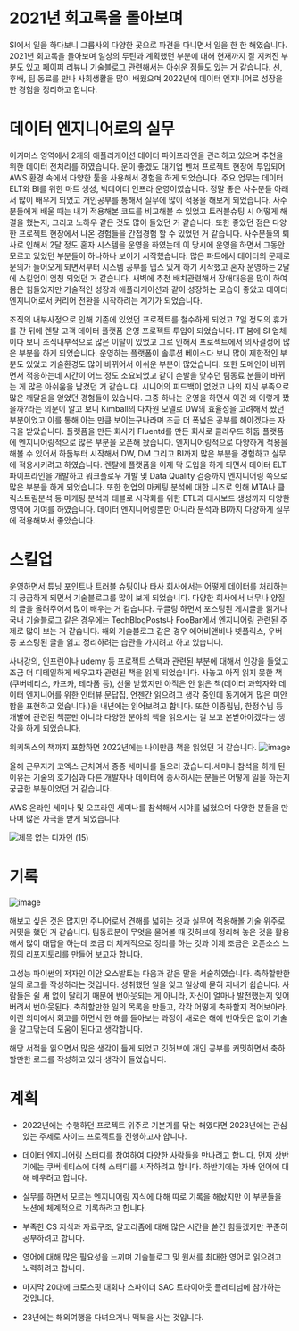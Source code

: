# 2021년 회고록을 돌아보며
SI에서 일을 하다보니 그룹사의 다양한 곳으로 파견을 다니면서 일을 한 한 해였습니다. 2021년 회고록을 돌아보며 일상의 루틴과 계획했던 부분에 대해 현재까지 잘 지켜진 부분도 있고 페이퍼 리뷰나 기술블로그 관련해서는 아쉬운 점들도 있는 거 같습니다.
선, 후배, 팀 동료를 만나 사회생활을 많이 배웠으며 2022년에 데이터 엔지니어로 성장을 한 경험을 정리하고 합니다.

# 데이터 엔지니어로의 실무
이커머스 영역에서 2개의 애플리케이션 데이터 파이프라인을 관리하고 있으며 추천을 위한 데이터 전처리를 하였습니다. 운이 좋겠도 대기업 벤처 프로젝트 현장에 투입되어 AWS 환경 속에서 다양한 툴을 사용해서 경험을 하게 되었습니다. 주요 업무는 데이터 ELT와 BI를 위한 마트 생성, 빅데이터 인프라 운영이였습니다. 정말 좋은 사수분들 아래서 많이 배우게 되었고 개인공부를 통해서 실무에 많이 적용을 해보게 되었습니다. 사수분들에게 배울 때는 내가 적용해본 코드를 비교해볼 수 있었고 트러블슈팅 시 어떻게 해결을 했는지, 그리고 노하우 같은 것도 많이 들었던 거 같습니다. 또한 좋았던 점은 다양한 프로젝트 현장에서 나온 경험들을 간접경험 할 수 있었던 거 같습니다. 사수분들의 퇴사로 인해서 2달 정도 혼자 시스템을 운영을 하였는데 이 당시에 운영을 하면서 그동안 모르고 있었던 부분들이 하나하나 보이기 시작했습니다. 많은 파트에서 데이터의 문제로 문의가 들어오게 되면서부터 시스템 공부를 뎁스 있게 하기 시작했고 혼자 운영하는 2달에 스킬업이 엄청 되었던 거 같습니다. 새벽에 추천 배치관련해서 장애대응을 많이 하여 몸은 힘들었지만 기술적인 성장과 애플리케이션과 같이 성장하는 모습이 좋았고 데이터 엔지니어로서 커리어 전환을 시작하려는 계기가 되었습니다.



조직의 내부사정으로 인해 기존에 있었던 프로젝트를 철수하게 되었고 7일 정도의 휴가를 간 뒤에 렌탈 고객 데이터 플랫폼 운영 프로젝트 투입이 되었습니다. IT 붐에 SI 업체이다 보니 조직내부적으로 많은 이탈이 있었고 그로 인해서 프로젝트에서 의사결정에 많은 부분을 하게 되었습니다. 운영하는 플랫폼이 솔루션 베이스다 보니 많이 제한적인 부분도 있었고 기술환경도 많이 바뀌어서 아쉬운 부분이 많았습니다. 또한 도메인이 바뀌면서 적응하는데 시간이 어느 정도 소요되었고 같이 손발을 맞추던 팀동료 분들이 바뀌는 게 많은 아쉬움을 남겼던 거 같습니다. 시니어의 피드백이 없었고 나의 지식 부족으로 많은 깨달음을 얻었던 경험들이 있습니다. 그중 하나는 운영을 하면서 이건 왜 이렇게 짰을까?라는 의문이 알고 보니 Kimball의 다차원 모델로 DW의 효율성을 고려해서 짰던 부분이었고 이를 통해 아는 만큼 보이는구나라며 조금 더 폭넓은 공부를 해야겠다는 자극을 받았습니다.  플랫폼을 만든 회사가 Fluentd를 만든 회사로 클라우드 하둡 플랫폼에 엔지니어링적으로 많은 부분을 오픈해 놨습니다. 엔지니어링적으로 다양하게 적용을 해볼 수 있어서 하둡부터 시작해서 DW, DM 그리고 BI까지 많은 부분을 경험하고 실무에 적용시키려고 하였습니다. 렌탈에 플랫폼을 이제 막 도입을 하게 되면서 데이터 ELT 파이프라인을 개발하고 워크플로우 개발 및 Data Quality 검증까지 엔지니어링 쪽으로 많은 부분을 하게 되었습니다. 또한 현업의 마케팅 분석에 대한 니즈로 인해 MTA나 클릭스트림분석 등 마케팅 분석과 태블로 시각화를 위한 ETL과 대시보드 생성까지 다양한 영역에 기여를 하였습니다. 데이터 엔지니어링뿐만 아니라 분석과 BI까지 다양하게 실무에 적용해봐서 좋았습니다.  

# 스킬업
운영하면서 튜닝 포인트나 트러블 슈팅이나 타사 회사에서는 어떻게 데이터를 처리하는지 궁금하게 되면서 기술블로그를 많이 보게 되었습니다. 다양한 회사에서 너무나 양질의 글을 올려주어서 많이 배우는 거 같습니다. 구글링 하면서 포스팅된 게시글을 읽거나 국내 기술블로그 같은 경우에는 TechBlogPosts나 FooBar에서 엔지니어링 관련된 주제로 많이 보는 거 같습니다. 해외 기술블로그 같은 경우 에어비앤비나 넷플릭스, 우버 등 포스팅된 글을 읽고 정리하려는 습관을 가지려고 하고 있습니다.



사내강의, 인프런이나 udemy 등 프로젝트 스택과 관련된 부분에 대해서 인강을 들었고 조금 더 디테일하게 배우고자 관련된 책을 읽게 되었습니다. 사놓고 아직 읽지 못한 책(쿠버네티스, 카프카, 테라폼 등), 선물 받았지만 아직은 안 읽은 책(데이터 과학자와 데이터 엔지니어를 위한 인터뷰 문답집, 언젠간 읽으려고 생각 중인데 동기에게 많은 미안함을 표현하고 있습니다.)을 내년에는 읽어보려고 합니다.  또한 이종립님, 한정수님 등 개발에 관련된 책뿐만 아니라 다양한 분야의 책을 읽으시는 걸 보고 본받아야겠다는 생각을 하게 되었습니다.



위키독스의 책까지 포함하면 2022년에는 나이만큼 책을 읽었던 거 같습니다. 
![image](https://user-images.githubusercontent.com/47103479/210163207-bdec4263-e97a-4831-8ebd-9f5a223270e3.png)

올해 근무지가 코엑스 근처여서 종종 세미나를 들으러 갔습니다.세미나 참석을 하게 된 이유는 기술의 호기심과 다른 개발자나 데이터에 종사하시는 분들은 어떻게 일을 하는지 궁금한 부분이었던 거 같습니다. 

AWS 온라인 세미나 및 오프라인 세미나를 참석해서 시야를 넓혔으며 다양한 분들을 만나며 많은 자극을 받게 되었습니다.

![제목 없는 디자인 (15)](https://user-images.githubusercontent.com/47103479/210163259-499b402b-00a8-4fb0-8bac-52bb50faaf96.png)

# 기록
![image](https://user-images.githubusercontent.com/47103479/210163233-e3b55beb-cfd3-4fe9-9866-bbaa2e5364c3.png)

해보고 싶은 것은 많지만 주니어로서 견해를 넓히는 것과 실무에 적용해볼 기술 위주로 커밋을 했던 거 같습니다. 팀동료분이 무엇을 물어볼 때 깃허브에 정리해 놓은 것을 활용해서 많이 대답을 하는데 조금 더 체계적으로 정리를 하는 것과 이제 조금은 오픈소스 느낌의 리포지토리를 만들어 보고자 합니다.

고성능 파이썬의 저자인 이안 오스발트는 다음과 같은 말을 서술하였습니다. 축하할만한 일의 로그를 작성하라는 것입니다. 성취했던 일을 잊고 일상에 묻혀 지내기 쉽습니다. 사람들은 쉴 새 없이 달리기 때문에 번아웃되는 게 아니라, 자신이 얼마나 발전했는지 잊어버려서 번아웃된다. 축하할만한 일의 목록을 만들고, 각각 어떻게 축하할지 적어보아라. 이런 의미에서 회고를 하면서 한 해를 돌아보는 과정이 새로운 해에 번아웃은 없이 기술을 갈고닦는데 도움이 된다고 생각합니다. 

해당 서적을 읽으면서 많은 생각이 들게 되었고 깃허브에 개인 공부를 커밋하면서 축하할만한 로그를 작성하고 있다 생각이 들었습니다.

# 계획
- 2022년에는 수행하던 프로젝트 위주로 기본기를 닦는 해였다면 2023년에는 관심 있는 주제로 사이드 프로젝트를 진행하고자 합니다.

- 데이터 엔지니어링 스터디를 참여하여 다양한 사람들을 만나려고 합니다. 먼저 상반기에는 쿠버네티스에 대해 스터디를 시작하려고 합니다. 하반기에는 자바 언어에 대해 배우려고 합니다.

- 실무를 하면서 모르는 엔지니어링 지식에 대해 따로 기록을 해놨지만 이 부분들을 노션에 체계적으로 기록하려고 합니다. 

- 부족한 CS 지식과 자료구조, 알고리즘에 대해 많은 시간을 쏟긴 힘들겠지만 꾸준히 공부하려고 합니다.

- 영어에 대해 많은 필요성을 느끼며 기술블로그 및 원서를 최대한 영어로 읽으려고 노력하려고 합니다. 

- 마지막 20대에 크로스핏 대회나 스파이더 SAC 트라이아웃 플레티넘에 참가하는 것입니다.

- 23년에는 해외여행을 다녀오거나 맥북을 사는 것입니다.
